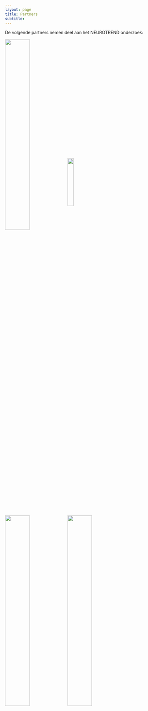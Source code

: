```yaml
---
layout: page
title: Partners
subtitle:
---
```


<div align = "justify"> 
<p>
De volgende partners nemen deel aan het NEUROTREND onderzoek:
<br>
</p>
</div>


<img src="{{ 'img/tuelogo.png' | relative_url }}" align="center" style="width:40%" />
<img src="{{ 'img/philipslogo.png' | relative_url }}" align="center" style="width:20%" />
<img src="{{ 'img/kempenhaeghelogo.png' | relative_url }}" align="center" style="width:40%" />
<img src="{{ 'img/eindhovenenginelogo.png' | relative_url }}" align="center" style="width:40%"/>
